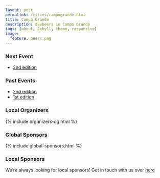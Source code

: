 ```yaml
---
layout: post
permalink: /cities/campogrande.html
title: Campo Grande
description: devbeers in Campo Grande
tags: [about, Jekyll, theme, responsive]
image:
  feature: beers.png
---
```


### Next Event
* <a href="https://www.sympla.com.br/devbeers-cg-3__119947" target="_blank">3nd edition</a>

### Past Events
* <a href="https://www.sympla.com.br/devbeers-cg-2__107048" target="_blank">2nd edition</a>
* <a href="https://www.sympla.com.br/devbeers-cg-1__101008" target="_blank">1st edition</a>

### Local Organizers
{% include organizers-cg.html %}

### Global Sponsors
{% include global-sponsors.html %}

### Local Sponsors

We’re always looking for local sponsors! Get in touch with us over [here](mailto:org-cg@devbeers.io)
